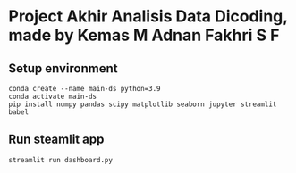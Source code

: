 # Project Akhir Analisis Data Dicoding, made by Kemas M Adnan Fakhri S F
## Setup environment
```
conda create --name main-ds python=3.9
conda activate main-ds
pip install numpy pandas scipy matplotlib seaborn jupyter streamlit babel
```

## Run steamlit app
```
streamlit run dashboard.py
```
